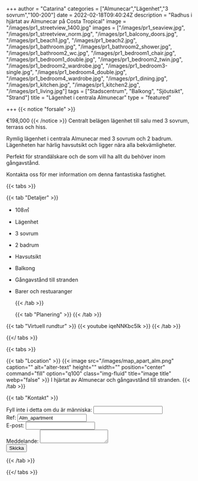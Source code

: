 +++
author = "Catarina"
categories = ["Almunecar","Lägenhet","3 sovrum","100-200"]
date = 2022-02-18T09:40:24Z
description = "Radhus i hjärtat av Almunecar på Costa Tropical"
image = "/images/pr1_streetview_1400.jpg"
images = ["/images/pr1_seaview.jpg", "/images/pr1_streetview_norm.jpg", "/images/pr1_balcony_doors.jpg", "/images/pr1_beach1.jpg", "/images/pr1_beach2.jpg", "/images/pr1_bathroom.jpg", "/images/pr1_bathroom2_shower.jpg", "/images/pr1_bathroom2_wc.jpg", "/images/pr1_bedroom1_chair.jpg", "/images/pr1_bedroom1_double.jpg", "/images/pr1_bedroom2_twin.jpg", "/images/pr1_bedroom2_wardrobe.jpg", "/images/pr1_bedroom3-single.jpg", "/images/pr1_bedroom4_double.jpg", "/images/pr1_bedroom4_wardrobe.jpg", "/images/pr1_dining.jpg", "/images/pr1_kitchen.jpg", "/images/pr1_kitchen2.jpg", "/images/pr1_living.jpg"]
tags = ["Stadscentrum", "Balkong", "Sjöutsikt", "Strand"]
title = "Lägenhet i centrala Almunecar"
type = "featured"

+++
{{< notice "forsale" >}}

€198,000 {{< /notice >}} Centralt belägen lägenhet till salu med 3 sovrum, terrass och hiss.

Rymlig lägenhet i centrala Almunecar med 3 sovrum och 2 badrum. Lägenheten har härlig havsutsikt och ligger nära alla bekvämligheter.

Perfekt för strandälskare och de som vill ha allt du behöver inom gångavstånd.

Kontakta oss för mer information om denna fantastiska fastighet.

{{< tabs >}}

{{< tab "Detaljer" >}}

* 108&#x33A1;
* Lägenhet
* 3 sovrum
* 2 badrum
* Havsutsikt
* Balkong
* Gångavstånd till stranden
* Barer och restuaranger

  {{< /tab >}}

  {{< tab "Planering" >}}  {{< /tab >}}

{{< tab "Virtuell rundtur" >}} {{< youtube iqeNNKbc5lk >}} {{< /tab >}}

{{</ tabs >}}

{{< tabs >}}

{{< tab "Location" >}} {{< image src="/images/map_apart_alm.png" caption="" alt="alter-text" height="" width="" position="center" command="fill" option="q100" class="img-fluid" title="image title" webp="false" >}} I hjärtat av Almunecar och gångavstånd till stranden.  {{< /tab >}}

{{< tab "Kontakt" >}} <form name="propertyContact" method="POST" netlify-honeypot="bot-field" data-netlify="true">
<div class="form-group">
<label>Fyll inte i detta om du är människa: <input name="bot-field" /></label>
</div>
<div class="form-group">
<label>Ref: <input name="property-ref" class="form-control" value="Alm_apartment" readonly/></label>
</div>
<div class="form-group">
<label>E-post: <input type="text" class="form-control" name="email" /></label>
</div>
<div class="form-group">
<label>Meddelande: </label> <textarea name="message" class="form-control"></textarea>
</div>
<button type="submit" class="btn btn-primary">Skicka</button>
</form> {{< /tab >}}

{{</ tabs >}}